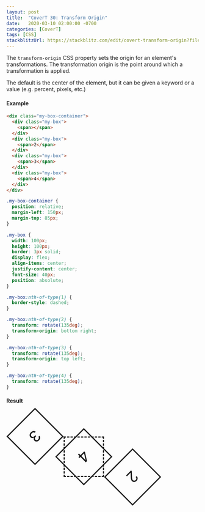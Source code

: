 ```yaml
---
layout: post
title:  "CoverT 30: Transform Origin"
date:   2020-03-10 02:00:00 -0700
categories: [CoverT]
tags: [CSS]
stackblitzUrl: https://stackblitz.com/edit/covert-transform-origin?file=style.css
---
```


The `transform-origin` CSS property sets the origin for an element's transformations. The transformation origin is the point around which a transformation is applied. 

The default is the center of the element, but it can be given a keyword or a value (e.g. percent, pixels, etc.)

#### Example

```html
<div class="my-box-container">
  <div class="my-box">
    <span></span>
  </div>
  <div class="my-box">
    <span>2</span>
  </div>
  <div class="my-box">
    <span>3</span>
  </div>
  <div class="my-box">
    <span>4</span>
  </div>
</div>
```

```css
.my-box-container {
  position: relative;
  margin-left: 150px;
  margin-top: 85px;
}

.my-box {
  width: 100px;
  height: 100px;
  border: 3px solid;
  display: flex;
  align-items: center;
  justify-content: center;
  font-size: 40px;
  position: absolute;
}

.my-box:nth-of-type(1) {
  border-style: dashed;
}

.my-box:nth-of-type(2) {
  transform: rotate(135deg);
  transform-origin: bottom right;
}

.my-box:nth-of-type(3) {
  transform: rotate(135deg);
  transform-origin: top left;
}

.my-box:nth-of-type(4) {
  transform: rotate(135deg);
}
```

#### Result

<style>
.my-box-container {
  position: relative;
  margin-left: 150px;
  margin-top: 85px;
  height: 200px;
}

.my-box {
  width: 100px;
  height: 100px;
  border: 3px solid;
  display: flex;
  align-items: center;
  justify-content: center;
  font-size: 40px;
  position: absolute;
}

.my-box:nth-of-type(1) {
  border-style: dashed;
}

.my-box:nth-of-type(2) {
  transform: rotate(135deg);
  transform-origin: bottom right;
}

.my-box:nth-of-type(3) {
  transform: rotate(135deg);
  transform-origin: top left;
}

.my-box:nth-of-type(4) {
  transform: rotate(135deg);
}
</style>

<div class="my-box-container">
  <div class="my-box">
    <span></span>
  </div>
  <div class="my-box">
    <span>2</span>
  </div>
  <div class="my-box">
    <span>3</span>
  </div>
  <div class="my-box">
    <span>4</span>
  </div>
</div>